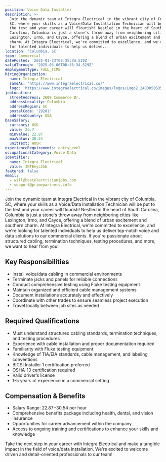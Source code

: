 ```yaml
---
position: Voice Data Installer
description: >-
  Join the dynamic team at Integra Electrical in the vibrant city of Columbia,
  SC, where your skills as a Voice/Data Installation Technician will be put to
  the test and your career will flourish! Nestled in the heart of South
  Carolina, Columbia is just a stone's throw away from neighboring cities like
  Lexington, Irmo, and Cayce, offering a blend of urban excitement and southern
  charm. At Integra Electrical, we're committed to excellence, and we're looking
  for talented individuals to help us delive...
location: 'Columbia, SC'
team: Commercial
datePosted: '2025-01-23T08:35:34.529Z'
validThrough: '2025-03-06T08:35:34.529Z'
employmentType: FULL_TIME
hiringOrganization:
  name: Integra Electrical
  sameAs: 'https://www.integraelectrical.co/'
  logo: 'https://www.integraelectrical.co/images/logos/Logo2.2403050635216.png'
jobLocation:
  streetAddress: 2608 Commerce Dr.
  addressLocality: Columbia
  addressRegion: SC
  postalCode: '29201'
  addressCountry: USA
baseSalary:
  currency: USD
  value: 26.7
  minValue: 22.87
  maxValue: 30.54
  unitText: HOUR
experienceRequirements: entryLevel
occupationalCategory: Voice Data
identifier:
  name: Integra Electrical
  value: INTEeyc2bb
featured: false
email:
  - will@bestelectricianjobs.com
  - support@primepartners.info
---
```




Join the dynamic team at Integra Electrical in the vibrant city of Columbia, SC, where your skills as a Voice/Data Installation Technician will be put to the test and your career will flourish! Nestled in the heart of South Carolina, Columbia is just a stone's throw away from neighboring cities like Lexington, Irmo, and Cayce, offering a blend of urban excitement and southern charm. At Integra Electrical, we're committed to excellence, and we're looking for talented individuals to help us deliver top-notch voice and data solutions to our commercial clients. If you're passionate about structured cabling, termination techniques, testing procedures, and more, we want to hear from you!

## Key Responsibilities
- Install voice/data cabling in commercial environments
- Terminate jacks and panels for reliable connections
- Conduct comprehensive testing using Fluke testing equipment
- Maintain organized and efficient cable management systems
- Document installations accurately and effectively
- Coordinate with other trades to ensure seamless project execution
- Travel locally between job sites as needed

## Required Qualifications
- Must understand structured cabling standards, termination techniques, and testing procedures
- Experience with cable installation and proper documentation required
- Familiarity with Fluke testing equipment
- Knowledge of TIA/EIA standards, cable management, and labeling conventions
- BICSI Installer 1 certification preferred
- OSHA-10 certification required
- Valid driver's license
- 1-5 years of experience in a commercial setting

## Compensation & Benefits
- Salary Range: $22.87-$30.54 per hour
- Comprehensive benefits package including health, dental, and vision insurance
- Opportunities for career advancement within the company
- Access to ongoing training and certifications to enhance your skills and knowledge

Take the next step in your career with Integra Electrical and make a tangible impact in the field of voice/data installation. We're excited to welcome driven and detail-oriented professionals to our team!
